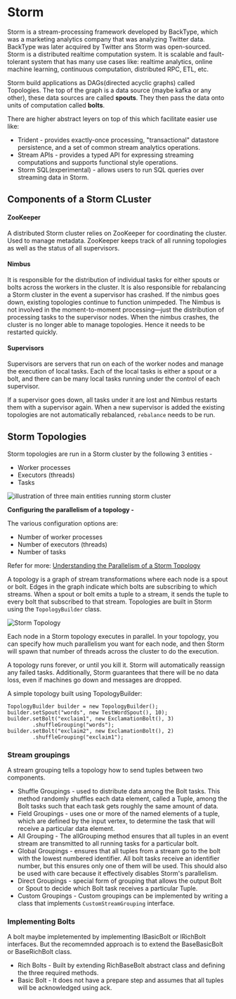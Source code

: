 # Storm

Storm is a stream-processing framework developed by BackType, which was a marketing analytics company that was analyzing
 Twitter data. BackType was later acquired by Twitter ans Storm was open-sourced.
Storm is a distributed realtime computation system. It is scalable and fault-tolerant system that has many use cases like:
 realtime analytics, online machine learning, continuous computation, distributed RPC, ETL, etc.

Storm build applications as DAGs(directed acyclic graphs) called Topologies. The top of the graph is a data source
(maybe kafka or any other), these data sources are called **spouts**. They then pass the data onto units of computation
 called **bolts**.

There are higher abstract leyers on top of this which facilitate easier use like:
- Trident - provides exactly-once processing, "transactional" datastore persistence, and a set of common stream analytics operations.
- Stream APIs - provides a typed API for expressing streaming computations and supports functional style operations.
- Storm SQL(experimental) - allows users to run SQL queries over streaming data in Storm.


## Components of a Storm CLuster

#### ZooKeeper

A distributed Storm cluster relies on ZooKeeper for coordinating the cluster. Used to manage metadata.
ZooKeeper keeps track of all running topologies as well as the status of all supervisors.

#### Nimbus

It is responsible for the distribution of individual tasks for either spouts or bolts across the workers in the cluster.
 It is also responsible for rebalancing a Storm cluster in the event a supervisor has crashed. 
If the nimbus goes down, existing topologies continue to function unimpeded. The Nimbus is not involved in the moment-to-moment 
 processing—just the distribution of processing tasks to the supervisor nodes.
When the nimbus crashes, the cluster is no longer able to manage topologies. Hence it needs to be restarted quickly.

#### Supervisors

Supervisors are servers that run on each of the worker nodes and manage the execution of local tasks. Each of the local
 tasks is either a spout or a bolt, and there can be many local tasks running under the control of each supervisor.

If a supervisor goes down, all tasks under it are lost and Nimbus restarts them with a supervisor again.
When a new supervisor is added the existing topologies are not automatically rebalanced, `rebalance` needs to be run.


## Storm Topologies

Storm topologies are run in a Storm cluster by the following 3 entities - 
- Worker processes
- Executors (threads)
- Tasks

![illustration of three main entities running storm cluster](https://storm.apache.org/releases/2.2.0/images/relationships-worker-processes-executors-tasks.png)

**Configuring the parallelism of a topology -**

The various configuration options are:
- Number of worker processes
- Number of executors (threads)
- Number of tasks


Refer for more: [Understanding the Parallelism of a Storm Topology](https://storm.apache.org/releases/2.2.0/Understanding-the-parallelism-of-a-Storm-topology.html)


 A topology is a graph of stream transformations where each node is a spout or bolt. Edges in the graph indicate which bolts are subscribing to which streams. When a spout or bolt emits a tuple to a stream, it sends the tuple to every bolt that subscribed to that stream. Topologies are built in Storm using the `TopologyBuilder` class.

![Storm Topology](https://storm.apache.org/releases/2.2.0/images/topology.png)

Each node in a Storm topology executes in parallel. In your topology, you can specify how much parallelism you want for each node, and then Storm will spawn that number of threads across the cluster to do the execution.

A topology runs forever, or until you kill it. Storm will automatically reassign any failed tasks. Additionally, Storm guarantees that there will be no data loss, even if machines go down and messages are dropped.

A simple topology built using TopologyBuilder:

    TopologyBuilder builder = new TopologyBuilder();        
    builder.setSpout("words", new TestWordSpout(), 10);        
    builder.setBolt("exclaim1", new ExclamationBolt(), 3)
            .shuffleGrouping("words");
    builder.setBolt("exclaim2", new ExclamationBolt(), 2)
            .shuffleGrouping("exclaim1");

### Stream groupings

A stream grouping tells a topology how to send tuples between two components.
- Shuffle Groupings - used to distribute data among the Bolt tasks. This method randomly shuffles each data element,
  called a Tuple, among the Bolt tasks such that each task gets roughly the same amount of data.
- Field Groupings - uses one or more of the named elements of a tuple, which are defined by the input vertex, to
  determine the task that will receive a particular data element.
- All Grouping - The allGrouping method ensures that all tuples in an event stream are transmitted to all running tasks
for a particular bolt.
- Global Groupings - ensures that all tuples from a stream go to the bolt with the lowest numbered identifier.
 All bolt tasks receive an identifier number, but this ensures only one of them will be used.
 This should also be used with care because it effectively disables Storm's parallelism.
- Direct Groupings - special form of grouping that allows the output Bolt or Spout to decide which Bolt task receives
   a particular Tuple.
- Custom Groupings - Custom groupings can be implemented by writing a class that implements `CustomStreamGrouping` interface.


### Implementing Bolts

A bolt maybe impletemented by implementing IBasicBolt or IRichBolt interfaces. But the recomemnded approach is to 
extend the BaseBasicBolt or BaseRichBolt class.

- Rich Bolts - 
  Built by extending RichBaseBolt abstract class and defining the three required methods.
- Basic Bolt - 
  It does not have a prepare step and assumes that all tuples will be acknowledged using ack.



